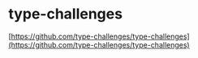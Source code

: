 # type-challenges
[https://github.com/type-challenges/type-challenges](https://github.com/type-challenges/type-challenges) 

